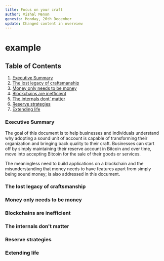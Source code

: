 ```yaml
---
title: Focus on your craft
author: Vishal Menon
genesis: Monday, 26th December
update: Changed content in overview
---
```


# example

## Table of Contents
1. [Executive Summary](#executive-summary)
2. [The lost legacy of craftsmanship](#the-lost-legacy-of-craftsmanship)
3. [Money only needs to be money](#money-only-needs-to-be-money)
4. [Blockchains are inefficient](#blockchains-are-inefficient)
5. [The internals dont' matter](#internals-dont-matter)
6. [Reserve strategies](#reserve-strategies)
7. [Extending life](#extending-life)

### Executive Summary
The goal of this document is to help businesses and individuals understand why adopting a sound unit of account is capable of transforming their organization and bringing back quality to their craft. Businesses can start off by simply maintaining their reserve account in Bitcoin and over time, move into accepting Bitcoin for the sale of their goods or services.

The meaningless need to build applications on a blockchain and the misunderstanding that money needs to have features apart from simply being sound money; is also addressed in this document.

### The lost legacy of craftsmanship

### Money only needs to be money

### Blockchains are inefficient

### The internals don't matter

### Reserve strategies

### Extending life
